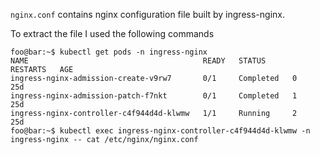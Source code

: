 `nginx.conf` contains nginx configuration file built by ingress-nginx.

To extract the file I used the following commands
```console
foo@bar:~$ kubectl get pods -n ingress-nginx
NAME                                       READY   STATUS      RESTARTS   AGE
ingress-nginx-admission-create-v9rw7       0/1     Completed   0          25d
ingress-nginx-admission-patch-f7nkt        0/1     Completed   1          25d
ingress-nginx-controller-c4f944d4d-klwmw   1/1     Running     2          25d
foo@bar:~$ kubectl exec ingress-nginx-controller-c4f944d4d-klwmw -n ingress-nginx -- cat /etc/nginx/nginx.conf
```
